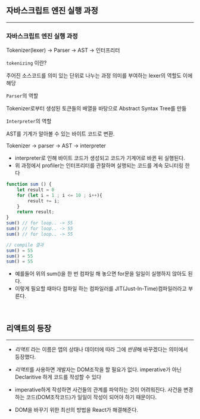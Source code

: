## 자바스크립트 엔진 실행 과정

---

### 자바스크립트 엔진 실행 과정

Tokenizer(lexer) -> Parser -> AST -> 인터프리터

`tokenizing` 이란?

주어진 소스코드를 의미 있는 단위로 나누는 과정 의미를 부여하는 lexer의 역할도 이에 해당

`Parser`의 역할

Tokenizer로부터 생성된 토큰들의 배열을 바탕으로 Abstract Syntax Tree를 만듦

`Interpreter`의 역할

AST를 기계가 알아볼 수 있는 바이트 코드로 변환.

Tokenizer -> parser -> AST -> interpreter

- interpreter로 인해 바이트 코드가 생성되고 코드가 기계어로 바뀐 뒤 실행된다.
- 위 과정에서 profiler는 인터프리터를 관찰하며 실행되는 코드를 계속 모니터링 한다

```javascript
function sum () {
	let result = 0
	for (let i = 1 ; i <= 10 ; i++){
		result += i;
	}
	return result;
}
sum() // for loop.. -> 55
sum() // for loop.. -> 55
sum() // for loop.. -> 55

// compile 결과
sum() = 55
sum() = 55
sum() = 55
```

- 예를들어 위의 sum()을 한 번 컴파일 해 놓으면 for문을 일일이 실행하지 않아도 된다.
- 이렇게 필요할 때마다 컴파일 하는 컴파일러를 JIT(Just-In-Time)컴파일러라고 부른다.

<br>

## 리액트의 등장

---

- _리액트_ 라는 이름은 앱의 상태나 데이터에 따라 그에 *반응*해 바꾸겠다는 의미에서 등장했다.

- *리액트*를 사용하면 개발자는 DOM조작을 할 필요가 없다. imperative가 아닌 Declaritive 하게 코드를 작성할 수 있다

- imperative하게 작성하면 사건들의 관계를 파악하는 것이 어려워진다. 사건을 변경하는 코드(DOM조작코드)가 일일이 작성이 되어야 하기 때문이다.

- DOM을 바꾸기 위한 최선의 방법을 React가 해결해준다.
